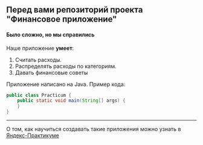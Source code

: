 ## Перед вами репозиторий проекта "Финансовое приложение"  
#### Было сложно, но мы справились

Наше приложение **умеет**:
1. Считать расходы. 
2. Распределять расходы по категориям. 
3. Давать финансовые советы

Приложение написано на Java. Пример кода:
```java
public class Practicum {
    public static void main(String[] args) {
    }
}
```

------
О том, как научиться создавать такие приложения можно узнать в [Яндекс-Практикуме](https://practicum.yandex.ru/java-developer/ "Тут учат Java!")
